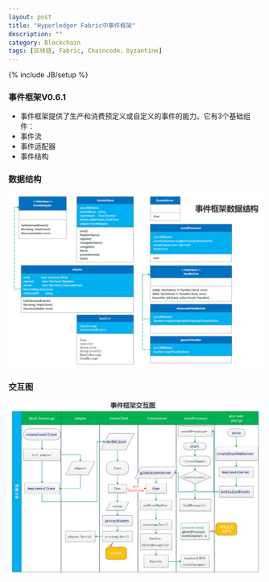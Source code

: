 ```yaml
---
layout: post
title: "Hyperledger Fabric中事件框架"
description: ""
category: Blockchain 
tags: [区块链, Fabric, Chaincode，byzantine]
---
```

{% include JB/setup %}

### 事件框架V0.6.1
- 事件框架提供了生产和消费预定义或自定义的事件的能力。它有3个基础组件：
- 事件流
- 事件适配器
- 事件结构

### 数据结构
![PBFT](/upload/2017/eventFrameworkDataStructure.png)

### 交互图
![PBFT](/upload/2017/eventFrameworkInteraction.png)



